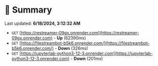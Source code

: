 # 📖 Summary
Last updated: **6/18/2024, 3:12:32 AM**

- `GET` [https://restreamer-09gx.onrender.com](https://restreamer-09gx.onrender.com) - **Up** (62390ms)
- `GET` [https://filestreambot-b5k6.onrender.com/](https://filestreambot-b5k6.onrender.com/) - **Down** (326ms)
- `GET` [https://jupyterlab-python3-12-3.onrender.com](https://jupyterlab-python3-12-3.onrender.com) - **Down** (201ms)
